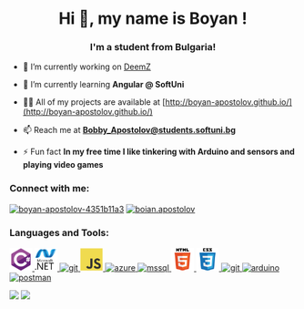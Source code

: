 

<h1 align="center">Hi 👋, my name is Boyan !</h1>
<h3 align="center">I'm a student from Bulgaria!</h3>


- 🔭 I’m currently working on [DeemZ](https://github.com/Berat-Dzhevdetov/DeemZ)

- 🌱 I’m currently learning **Angular @ SoftUni**

- 👨‍💻 All of my projects are available at [http://boyan-apostolov.github.io/](http://boyan-apostolov.github.io/)

- 📫 Reach me at **Bobby_Apostolov@students.softuni.bg**

- ⚡ Fun fact **In my free time I like tinkering with Arduino and sensors and playing video games**

<h3 align="left">Connect with me:</h3>
<p align="left">
<a href="https://linkedin.com/in/boyan-apostolov-4351b11a3" target="blank"><img align="center" src="https://cdn.jsdelivr.net/npm/simple-icons@3.0.1/icons/linkedin.svg" alt="boyan-apostolov-4351b11a3" height="30" width="40" /></a>
<a href="https://fb.com/boian.apostolov" target="blank"><img align="center" src="https://cdn.jsdelivr.net/npm/simple-icons@3.0.1/icons/facebook.svg" alt="boian.apostolov" height="30" width="40" /></a>
</p>

<h3 align="left">Languages and Tools:</h3>
<p align="left">
    <a href="https://www.w3schools.com/cs/" target="_blank">
        <img src="https://raw.githubusercontent.com/devicons/devicon/master/icons/csharp/csharp-original.svg"
            alt="csharp" width="40" height="40" />
    </a>
    <a href="https://dotnet.microsoft.com/" target="_blank">
        <img src="https://raw.githubusercontent.com/devicons/devicon/master/icons/dot-net/dot-net-original-wordmark.svg"
            alt="dotnet" width="40" height="40" />
    </a>
    <a href="https://angular.io//" target="_blank">
        <img src="https://cdn.worldvectorlogo.com/logos/angular-icon.svg" alt="git" width="40" height="40" />
    </a>
    <a href="https://developer.mozilla.org/en-US/docs/Web/JavaScript" target="_blank">
        <img src="https://raw.githubusercontent.com/devicons/devicon/master/icons/javascript/javascript-original.svg"
            alt="javascript" width="40" height="40" />
    </a>
    <a href="https://azure.microsoft.com/en-in/" target="_blank">
        <img src="https://www.vectorlogo.zone/logos/microsoft_azure/microsoft_azure-icon.svg" alt="azure" width="40"
            height="40" />
    </a>
    <a href="https://www.microsoft.com/en-us/sql-server" target="_blank">
        <img src="https://odino.org/images/mssql-logo.png" alt="mssql" width="40" height="40"
            data-canonical-src="https://cdn.worldvectorlogo.com/logos/microsoft-sql-server.svg"
            style="max-width:100%;" />
    </a>
    <a href="https://www.w3.org/html/" target="_blank">
        <img src="https://raw.githubusercontent.com/devicons/devicon/master/icons/html5/html5-original-wordmark.svg"
            alt="html5" width="40" height="40" />
    </a>
    <a href="https://www.w3schools.com/css/" target="_blank">
        <img src="https://raw.githubusercontent.com/devicons/devicon/master/icons/css3/css3-original-wordmark.svg"
            alt="css3" width="40" height="40" />
    </a>
    <a href="https://git-scm.com/" target="_blank">
        <img src="https://www.vectorlogo.zone/logos/git-scm/git-scm-icon.svg" alt="git" width="40" height="40" />
    </a>
    <a href="https://www.arduino.cc/" target="_blank">
        <img src="https://cdn.worldvectorlogo.com/logos/arduino-1.svg" alt="arduino" width="40" height="40" />
    </a>
    <a href="https://postman.com" target="_blank">
        <img src="https://www.vectorlogo.zone/logos/getpostman/getpostman-icon.svg" alt="postman" width="40"
            height="40" />
    </a>
</p>

<p align="left">
  <img height=150 src="https://github-readme-stats.vercel.app/api/top-langs/?username=Boyan-Apostolov&layout=compact&theme=radical&langs_count=10" />
<img height=150 src="https://github-readme-stats.vercel.app/api?username=Boyan-Apostolov&count_private=true&include_all_commits=true&theme=radical&show_icons=true" />
</p>
